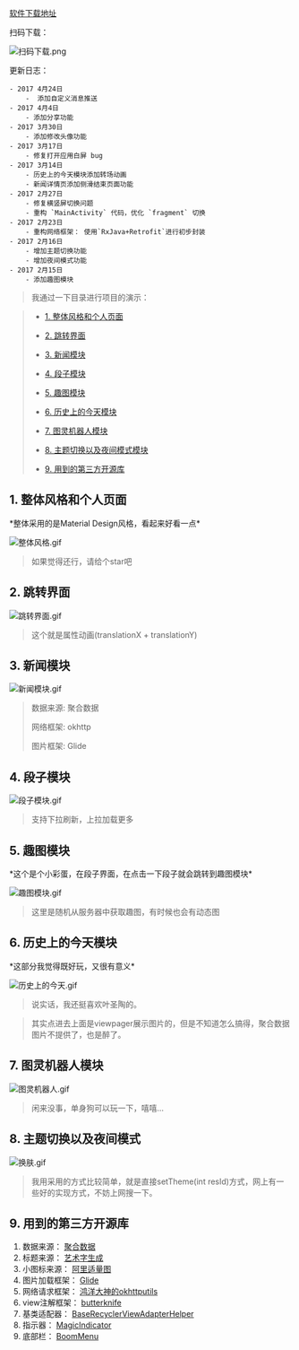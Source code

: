 [软件下载地址](https://github.com/xiaweizi/QNews/raw/master/app-release.apk)

扫码下载：


![扫码下载.png](http://upload-images.jianshu.io/upload_images/4043475-45607354d136266c.png?imageMogr2/auto-orient/strip%7CimageView2/2/w/1240)


更新日志：

    - 2017 4月24日
    	-  添加自定义消息推送
    - 2017 4月4日
    	- 添加分享功能
    - 2017 3月30日
    	- 添加修改头像功能
    - 2017 3月17日
    	- 修复打开应用白屏 bug
    - 2017 3月14日
    	- 历史上的今天模块添加转场动画
    	- 新闻详情页添加侧滑结束页面功能
    - 2017 2月27日
    	- 修复横竖屏切换问题
    	- 重构 `MainActivity` 代码，优化 `fragment` 切换
    - 2017 2月23日
    	- 重构网络框架： 使用`RxJava+Retrofit`进行初步封装
    - 2017 2月16日
    	- 增加主题切换功能
    	- 增加夜间模式功能
    - 2017 2月15日
    	- 添加趣图模块


>我通过一下目录进行项目的演示：

> * [1. 整体风格和个人页面](#1)
>
> * [2. 跳转界面](#2)
> 
> * [3. 新闻模块](#3) 
> 
> * [4. 段子模块](#4)
> 
> * [5. 趣图模块](#5)
>
> * [6. 历史上的今天模块](#6)
> 
> * [7. 图灵机器人模块](#7)
> 
> * [8. 主题切换以及夜间模式模块](#8)
> 
> * [9. 用到的第三方开源库](#9)

<h2  id='1'>1. 整体风格和个人页面</h2>
*整体采用的是Material Design风格，看起来好看一点*

![整体风格.gif](http://upload-images.jianshu.io/upload_images/3983615-cc45e083787c2dc2.gif?imageMogr2/auto-orient/strip)
>如果觉得还行，请给个star吧

<h2  id='2'>2. 跳转界面</h2>

![跳转界面.gif](http://upload-images.jianshu.io/upload_images/4043475-f8fdb6021cf5d558.gif?imageMogr2/auto-orient/strip)
>这个就是属性动画(translationX + translationY)

<h2  id='3'>3. 新闻模块</h2>

![新闻模块.gif](http://upload-images.jianshu.io/upload_images/4043475-19e7b7c64e0989fc.gif?imageMogr2/auto-orient/strip)

>数据来源: 聚合数据
>
>网络框架: okhttp
>
>图片框架: Glide

<h2  id='4'>4. 段子模块 </h2>

![段子模块.gif](http://upload-images.jianshu.io/upload_images/4043475-672753f228c57c18.gif?imageMogr2/auto-orient/strip)
>支持下拉刷新，上拉加载更多

<h2  id='5'>5. 趣图模块 </h2>
*这个是个小彩蛋，在段子界面，在点击一下段子就会跳转到趣图模块*

![趣图模块.gif](http://upload-images.jianshu.io/upload_images/4043475-811a7bef92721664.gif?imageMogr2/auto-orient/strip)
>这里是随机从服务器中获取趣图，有时候也会有动态图

<h2  id='6'>6. 历史上的今天模块 </h2>
*这部分我觉得既好玩，又很有意义*

![历史上的今天.gif](http://upload-images.jianshu.io/upload_images/4043475-2a88baf13919023b.gif?imageMogr2/auto-orient/strip)
>说实话，我还挺喜欢叶圣陶的。

>其实点进去上面是viewpager展示图片的，但是不知道怎么搞得，聚合数据图片不提供了，也是醉了。

<h2  id='7'>7. 图灵机器人模块</h2>

![图灵机器人.gif](http://upload-images.jianshu.io/upload_images/4043475-8858ce0eaeda160f.gif?imageMogr2/auto-orient/strip)
>闲来没事，单身狗可以玩一下，嘻嘻...

<h2  id='8'>8. 主题切换以及夜间模式</h2>

![换肤.gif](http://upload-images.jianshu.io/upload_images/4043475-211cf778e95c0898.gif?imageMogr2/auto-orient/strip)
>我用采用的方式比较简单，就是直接setTheme(int resId)方式，网上有一些好的实现方式，不妨上网搜一下。

<h2  id='9'>9. 用到的第三方开源库</h2>

1. 数据来源： [聚合数据](https://www.juhe.cn/docs)
2. 标题来源： [艺术字生成](http://www.akuziti.com/)
3. 小图标来源： [阿里适量图](http://www.iconfont.cn/)
4. 图片加载框架： [Glide](https://github.com/bumptech/glide)
5. 网络请求框架： [鸿洋大神的okhttputils](https://github.com/hongyangAndroid/okhttputils)
6. view注解框架： [butterknife](https://github.com/JakeWharton/butterknife)
7. 基类适配器： [BaseRecyclerViewAdapterHelper](https://github.com/CymChad/BaseRecyclerViewAdapterHelper)
8. 指示器： [MagicIndicator](https://github.com/hackware1993/MagicIndicator)
9. 底部栏： [BoomMenu](https://github.com/Nightonke/BoomMenu)
